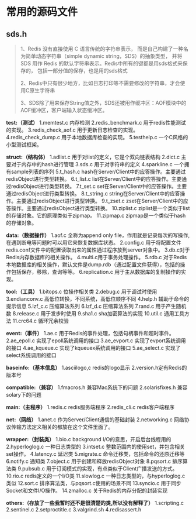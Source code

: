 # 常用的源码文件

##  sds.h 

> 1、Redis 没有直接使用 C 语言传统的字符串表示， 而是自己构建了一种名为简单动态字符串（simple dynamic string，SDS）的抽象类型， 并将 SDS 用作 Redis 的默认字符串表示。Redis中所有的键都是用sds格式来保存的， 包括一部分值的保存，也是用的sds格式
>
> 2、Redis中只有很少地方，比如日志打印等不需要修改的字符串，才会使用C原生字符串
>
> 3、SDS除了用来保存String值之外，SDS还被用作缓冲区：AOF模块中的AOF缓冲区，客户端输入状态缓冲区。

 **test:（测试）**
1.memtest.c 内存检测
2.redis_benchmark.c 用于redis性能测试的实现。
3.redis_check_aof.c 用于更新日志检查的实现。
4.redis_check_dump.c 用于本地数据库检查的实现。
5.testhelp.c 一个C风格的小型测试框架。


**struct:（结构体）**
1.adlist.c 用于对list的定义，它是个双向链表结构
2.dict.c 主要对于内存中的hash进行管理
3.sds.c 用于对字符串的定义
4.sparkline.c 一个拥有sample列表的序列
5.t_hash.c hash在Server/Client中的应答操作。主要通过redisObject进行类型转换。
6.t_list.c list在Server/Client中的应答操作。主要通过redisObject进行类型转换。
7.t_set.c  set在Server/Client中的应答操作。主要通过redisObject进行类型转换。
8.t_string.c string在Server/Client中的应答操作。主要通过redisObject进行类型转换。
9.t_zset.c zset在Server/Client中的应答操作。主要通过redisObject进行类型转换。
10.ziplist.c  ziplist是一个类似于list的存储对象。它的原理类似于zipmap。
11.zipmap.c  zipmap是一个类似于hash的存储对象。


**data:（数据操作）**
1.aof.c 全称为append only file，作用就是记录每次的写操作,在遇到断电等问题时可以用它来恢复数据库状态。
2.config.c 用于将配置文件redis.conf文件中的配置读取出来的属性通过程序放到server对象中。
3.db.c对于Redis内存数据库的相关操作。
4.multi.c用于事务处理操作。
5.rdb.c  对于Redis本地数据库的相关操作，默认文件是dump.rdb（通过配置文件获得），包括的操作包括保存，移除，查询等等。
6.replication.c 用于主从数据库的复制操作的实现。


**tool:（工具）**
1.bitops.c 位操作相关类
2.debug.c 用于调试时使用
3.endianconv.c 高低位转换，不同系统，高低位顺序不同
4.help.h  辅助于命令的提示信息
5.lzf_c.c 压缩算法系列
6.lzf_d.c  压缩算法系列
7.rand.c 用于产生随机数
8.release.c 用于发步时使用
9.sha1.c sha加密算法的实现
10.util.c  通用工具方法
11.crc64.c 循环冗余校验


**event:（事件）**
1.ae.c 用于Redis的事件处理，包括句柄事件和超时事件。
2.ae_epoll.c 实现了epoll系统调用的接口
3.ae_evport.c 实现了evport系统调用的接口
4.ae_kqueue.c 实现了kqueuex系统调用的接口
5.ae_select.c 实现了select系统调用的接口


**baseinfo:（基本信息）**
1.asciilogo,c redis的logo显示
2.version.h定有Redis的版本号


**compatible:（兼容）**
1.fmacros.h 兼容Mac系统下的问题
2.solarisfixes.h 兼容solary下的问题


**main:（主程序）**
1.redis.c redis服务端程序
2.redis_cli.c redis客户端程序


**net:（网络）**
1.anet.c 作为Server/Client通信的基础封装
2.networking.c 网络协议传输方法定义相关的都放在这个文件里面了。


**wrapper:（封装类）**
1.bio.c background I/O的意思，开启后台线程用的
2.hyperloglog.c 一种日志类型的
3.intset.c  整数范围内的使用set，并包含相关set操作。
4.latency.c 延迟类
5.migrate.c 命令迁移类，包括命令的还原迁移等
6.notify.c 通知类
7.object.c  用于创建和释放redisObject对象
8.pqsort.c  排序算法类
9.pubsub.c 用于订阅模式的实现，有点类似于Client广播发送的方式。
10.rio.c redis定义的一个I/O类
11.slowlog.c 一种日志类型的，与hyperloglog.c类似
12.sort.c 排序算法类，与pqsort.c使用的场景不同
13.syncio.c 用于同步Socket和文件I/O操作。
14.zmalloc.c 关于Redis的内存分配的封装实现


**others:（存放了一些我暂时还不是很清楚的类,所以没有解释了）**
1.scripting.c
2.sentinel.c
2.setproctitle.c
3.valgrind.sh
4.redisassert.h